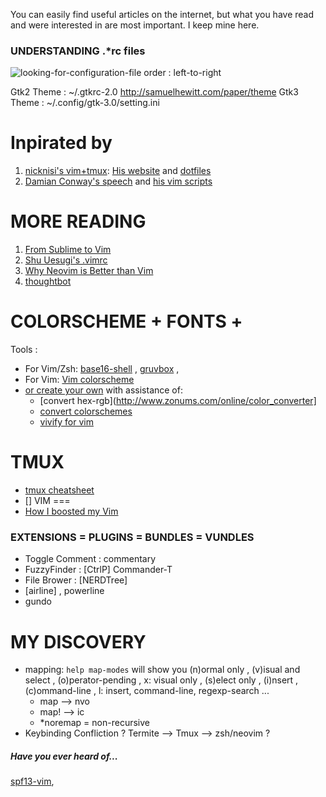 You can easily find useful articles on the internet, but what you have read and were interested in are most important. I keep mine here.

### UNDERSTANDING .*rc files
![ looking-for-configuration-file order : left-to-right ](http://blog.flowblok.id.au/static/images/shell-startup-actual.png)

Gtk2 Theme 	:	~/.gtkrc-2.0	http://samuelhewitt.com/paper/theme
Gtk3 Theme	:	~/.config/gtk-3.0/setting.ini


Inpirated by
============
1. [nicknisi's vim+tmux](https://www.youtube.com/watch?v=5r6yzFEXajQ): [His website](http://nicknisi.com) and [dotfiles](https://github.com/nicknisi/dotfiles)
2. [Damian Conway's speech](https://www.youtube.com/results?search_query=Damian+Conway) and [his vim scripts](https://github.com/thoughtstream/Damian-Conway-s-Vim-Setup)

MORE READING
============
1. [From Sublime to Vim](http://blog.kewah.com/2014/from-sublime-text-to-vim/)
2. [Shu Uesugi's .vimrc](http://chibicode.com/vimrc/)
3. [Why Neovim is Better than Vim](http://geoff.greer.fm/2015/01/15/why-neovim-is-better-than-vim/)
4. [thoughtbot](https://robots.thoughtbot.com/tags/vim)


COLORSCHEME + FONTS + 
=========================
Tools : 
+ For Vim/Zsh: [base16-shell](https://github.com/morhetz/gruvbox) , [gruvbox](https://github.com/morhetz/gruvbox) , 
+ For Vim: [Vim colorscheme](https://github.com/flazz/vim-colorschemes/tree/master/colors)
+ [or create your own](http://ciembor.github.io/4bit) with assistance of:
	+ [convert hex-rgb](http://www.zonums.com/online/color_converter]
	+ [convert colorschemes](http://stayradiated.github.io/termcolors-web)
	+ [vivify for vim](http://bytefluent.com/vivify/)

TMUX
====
- [tmux cheatsheet](http://hyperpolyglot.org/multiplexers)
- [] 
VIM
===
- [How I boosted my Vim](http://nvie.com/posts/how-i-boosted-my-vim/)




### EXTENSIONS = PLUGINS = BUNDLES = VUNDLES
+ Toggle Comment : commentary
+ FuzzyFinder    : [CtrlP] Commander-T
+ File Brower    : [NERDTree]
+ [airline] , powerline
+ gundo

MY DISCOVERY
============
+ mapping: `help map-modes` will show you (n)ormal only , (v)isual and select , (o)perator-pending , x: visual only , (s)elect only , (i)nsert , (c)ommand-line , l: insert, command-line, regexp-search ...
	- map  --> nvo
	- map! --> ic
	- *noremap = non-recursive
+ Keybinding Confliction ? Termite --> Tmux --> zsh/neovim ? 

##### Have you ever heard of...
[spf13-vim](https://github.com/spf13/spf13-vim), 